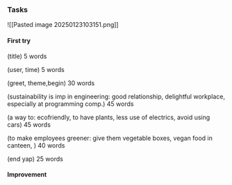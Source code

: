 ### Tasks
![[Pasted image 20250123103151.png]]
#### First try
(title) 5 words

(user, time) 5 words

(greet, theme,begin) 30 words

(sustainability is imp in engineering: good relationship, delightful workplace, especially at programming comp.) 45 words

(a way to: ecofriendly, to have plants, less use of electrics, avoid using cars) 45 words

(to make employees greener: give them vegetable boxes, vegan food in canteen, ) 40 words

(end yap) 25 words



#### Improvement
